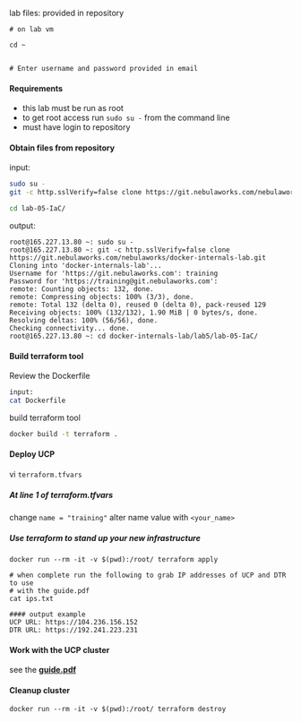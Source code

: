 
lab files:
provided in repository

```
# on lab vm

cd ~


# Enter username and password provided in email
```

#### Requirements

* this lab must be run as root
* to get root access run `sudo su -` from the command line
* must have login to repository

#### Obtain files from repository

input:

```bash
sudo su -
git -c http.sslVerify=false clone https://git.nebulaworks.com/nebulaworks/docker-internals-lab.git

cd lab-05-IaC/
```

output:

```
root@165.227.13.80 ~: sudo su -
root@165.227.13.80 ~: git -c http.sslVerify=false clone
https://git.nebulaworks.com/nebulaworks/docker-internals-lab.git
Cloning into 'docker-internals-lab'...
Username for 'https://git.nebulaworks.com': training
Password for 'https://training@git.nebulaworks.com':
remote: Counting objects: 132, done.
remote: Compressing objects: 100% (3/3), done.
remote: Total 132 (delta 0), reused 0 (delta 0), pack-reused 129
Receiving objects: 100% (132/132), 1.90 MiB | 0 bytes/s, done.
Resolving deltas: 100% (56/56), done.
Checking connectivity... done.
root@165.227.13.80 ~: cd docker-internals-lab/lab5/lab-05-IaC/
```

#### Build terraform tool

Review the Dockerfile

```bash
input:
cat Dockerfile
```

build terraform tool

```bash
docker build -t terraform .
```

#### Deploy UCP

vi `terraform.tfvars`

##### At line 1 of terraform.tfvars

change `name = "training"`
alter name value with `<your_name>`

##### Use terraform to stand up your new infrastructure

```
docker run --rm -it -v $(pwd):/root/ terraform apply

# when complete run the following to grab IP addresses of UCP and DTR to use 
# with the guide.pdf
cat ips.txt

#### output example
UCP URL: https://104.236.156.152
DTR URL: https://192.241.223.231
```

#### Work with the UCP cluster

see the [**guide.pdf**](./guide.pdf)

#### Cleanup cluster

```
docker run --rm -it -v $(pwd):/root/ terraform destroy
```
